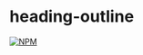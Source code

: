 # heading-outline
[![NPM](https://nodei.co/npm/heading-outline.png)](https://nodei.co/npm/heading-outline/)
